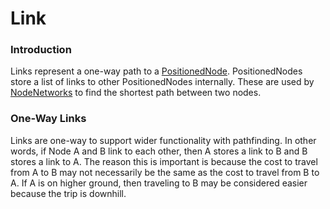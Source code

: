 # Link

### Introduction

Links represent a one-way path to a [PositionedNode](../flatredball-ai-pathfinding-positionednode.md). PositionedNodes store a list of links to other PositionedNodes internally. These are used by [NodeNetworks](../flatredball-ai-pathfinding-nodenetwork/) to find the shortest path between two nodes.

### One-Way Links

Links are one-way to support wider functionality with pathfinding. In other words, if Node A and B link to each other, then A stores a link to B and B stores a link to A. The reason this is important is because the cost to travel from A to B may not necessarily be the same as the cost to travel from B to A. If A is on higher ground, then traveling to B may be considered easier because the trip is downhill.

